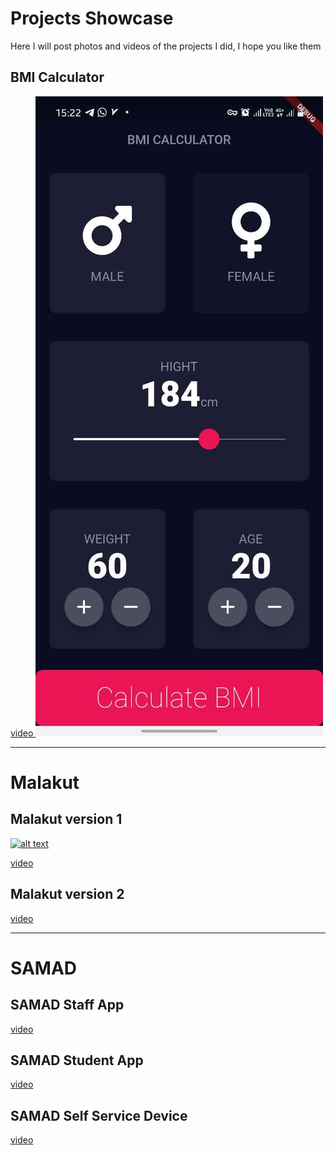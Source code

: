 # Projects Showcase
Here I will post photos and videos of the projects I did, I hope you like them


## BMI Calculator
<a href="https://github.com/Mostafa-N-E/Projects-Showcase/blob/main/App%20gifs/bmi_calculator.gif"> video </a>
[![alt text](https://github.com/Mostafa-N-E/Projects-Showcase/blob/main/Projects%20images/bmi.jpg?raw=true "Logo")](https://github.com/Mostafa-N-E/Projects-Showcase/blob/main/Projects%20images/bmi.jpg)
__________________________________________________________



# Malakut
## Malakut version 1
[![alt text](https://github.com/Mostafa-N-E/Projects-Showcase/blob/main/Projects%20images/malakut.png?raw=true "Logo")](https://github.com/Mostafa-N-E/Projects-Showcase/blob/main/Projects%20images/malakut.png)
<!-- [![alt text](https://github.com/Mostafa-N-E/Projects-Showcase/blob/main/Projects%20images/malakut-2.png?raw=true "Logo")](https://github.com/Mostafa-N-E/Projects-Showcase/blob/main/Projects%20images/malakut-2.png) -->

<a href="https://github.com/Mostafa-N-E/Projects-Showcase/blob/main/App%20gifs/malakut.gif"> video </a>

## Malakut version 2
<a href="https://github.com/Mostafa-N-E/Projects-Showcase/blob/main/App%20gifs/malakut_2.gif"> video </a>
__________________________________________________________



# SAMAD
## SAMAD Staff App
<a href="https://github.com/Mostafa-N-E/Projects-Showcase/blob/main/App%20gifs/samad_staff_app.gif"> video </a>


## SAMAD Student App
<a href="https://github.com/Mostafa-N-E/Projects-Showcase/blob/main/App%20gifs/samad_student_app.gif"> video </a>


## SAMAD Self Service Device
<a href="https://github.com/Mostafa-N-E/Projects-Showcase/blob/main/App%20gifs/self_service_device.gif"> video </a>
